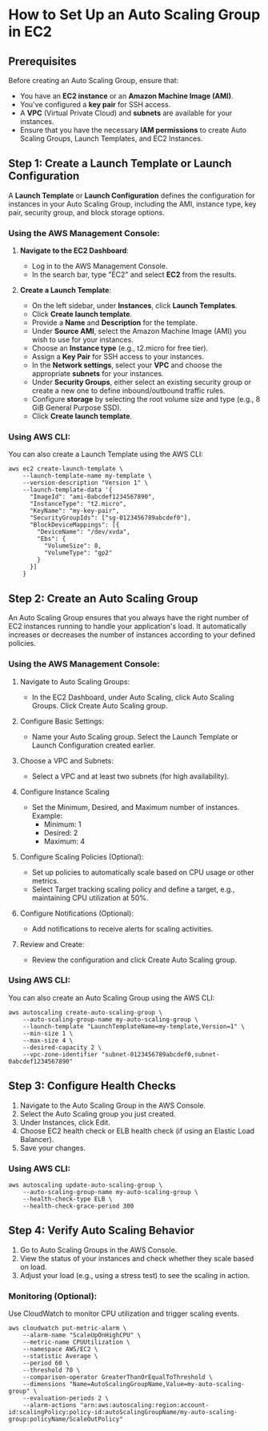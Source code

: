 # How to Set Up an Auto Scaling Group in EC2

## Prerequisites
Before creating an Auto Scaling Group, ensure that:
- You have an **EC2 instance** or an **Amazon Machine Image (AMI)**.
- You've configured a **key pair** for SSH access.
- A **VPC** (Virtual Private Cloud) and **subnets** are available for your instances.
- Ensure that you have the necessary **IAM permissions** to create Auto Scaling Groups, Launch Templates, and EC2 Instances.

## Step 1: Create a Launch Template or Launch Configuration

A **Launch Template** or **Launch Configuration** defines the configuration for instances in your Auto Scaling Group, including the AMI, instance type, key pair, security group, and block storage options.

### Using the AWS Management Console:

1. **Navigate to the EC2 Dashboard**:
   - Log in to the AWS Management Console.
   - In the search bar, type "EC2" and select **EC2** from the results.

2. **Create a Launch Template**:
   - On the left sidebar, under **Instances**, click **Launch Templates**.
   - Click **Create launch template**.
   - Provide a **Name** and **Description** for the template.
   - Under **Source AMI**, select the Amazon Machine Image (AMI) you wish to use for your instances.
   - Choose an **Instance type** (e.g., t2.micro for free tier).
   - Assign a **Key Pair** for SSH access to your instances.
   - In the **Network settings**, select your **VPC** and choose the appropriate **subnets** for your instances.
   - Under **Security Groups**, either select an existing security group or create a new one to define inbound/outbound traffic rules.
   - Configure **storage** by selecting the root volume size and type (e.g., 8 GiB General Purpose SSD).
   - Click **Create launch template**.

### Using AWS CLI:

You can also create a Launch Template using the AWS CLI:

```
aws ec2 create-launch-template \
    --launch-template-name my-template \
    --version-description "Version 1" \
    --launch-template-data '{
      "ImageId": "ami-0abcdef1234567890",
      "InstanceType": "t2.micro",
      "KeyName": "my-key-pair",
      "SecurityGroupIds": ["sg-0123456789abcdef0"],
      "BlockDeviceMappings": [{
        "DeviceName": "/dev/xvda",
        "Ebs": {
          "VolumeSize": 8,
          "VolumeType": "gp2"
        }
      }]
    }
```

## Step 2: Create an Auto Scaling Group

An Auto Scaling Group ensures that you always have the right number of EC2 instances running to handle your application's load. It automatically increases or decreases the number of instances according to your defined policies.

### Using the AWS Management Console:

1. Navigate to Auto Scaling Groups:
   - In the EC2 Dashboard, under Auto Scaling, click Auto Scaling Groups.
Click Create Auto Scaling group.  
2. Configure Basic Settings:
   - Name your Auto Scaling group. Select the Launch Template or Launch Configuration created earlier.
3. Choose a VPC and Subnets:
   - Select a VPC and at least two subnets (for high 
availability).
4. Configure Instance Scaling
   - Set the Minimum, Desired, and Maximum number of instances.
    Example:
     - Minimum: 1
     - Desired: 2
     - Maximum: 4
  
5. Configure Scaling Policies (Optional):
    - Set up policies to automatically scale based on CPU usage or other metrics.
    - Select Target tracking scaling policy and define a target, e.g., maintaining CPU utilization at 50%.

6. Configure Notifications (Optional):
    - Add notifications to receive alerts for scaling activities.

7. Review and Create:
   - Review the configuration and click Create Auto Scaling group.

### Using AWS CLI:

You can also create an Auto Scaling Group using the AWS CLI:

```
aws autoscaling create-auto-scaling-group \
    --auto-scaling-group-name my-auto-scaling-group \
    --launch-template "LaunchTemplateName=my-template,Version=1" \
    --min-size 1 \
    --max-size 4 \
    --desired-capacity 2 \
    --vpc-zone-identifier "subnet-0123456789abcdef0,subnet-0abcdef1234567890"
```

## Step 3: Configure Health Checks  

1. Navigate to the Auto Scaling Group in the AWS Console.
2. Select the Auto Scaling group you just created.
3. Under Instances, click Edit.
4. Choose EC2 health check or ELB health check (if using an Elastic Load Balancer).
5. Save your changes.

### Using AWS CLI:

```
aws autoscaling update-auto-scaling-group \
    --auto-scaling-group-name my-auto-scaling-group \
    --health-check-type ELB \
    --health-check-grace-period 300
```

## Step 4: Verify Auto Scaling Behavior
1. Go to Auto Scaling Groups in the AWS Console.
2. View the status of your instances and check whether they scale based on load.
3. Adjust your load (e.g., using a stress test) to see the scaling in action.
   
### Monitoring (Optional):

Use CloudWatch to monitor CPU utilization and trigger scaling events.

```
aws cloudwatch put-metric-alarm \
    --alarm-name "ScaleUpOnHighCPU" \
    --metric-name CPUUtilization \
    --namespace AWS/EC2 \
    --statistic Average \
    --period 60 \
    --threshold 70 \
    --comparison-operator GreaterThanOrEqualToThreshold \
    --dimensions "Name=AutoScalingGroupName,Value=my-auto-scaling-group" \
    --evaluation-periods 2 \
    --alarm-actions "arn:aws:autoscaling:region:account-id:scalingPolicy:policy-id:autoScalingGroupName/my-auto-scaling-group:policyName/ScaleOutPolicy"
```


